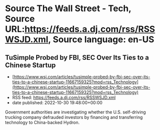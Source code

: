 # Source The Wall Street - Tech, Source URL:https://feeds.a.dj.com/rss/RSSWSJD.xml, Source language: en-US

## TuSimple Probed by FBI, SEC Over Its Ties to a Chinese Startup
 - [https://www.wsj.com/articles/tusimple-probed-by-fbi-sec-over-its-ties-to-a-chinese-startup-11667159325?mod=rss_Technology](https://www.wsj.com/articles/tusimple-probed-by-fbi-sec-over-its-ties-to-a-chinese-startup-11667159325?mod=rss_Technology)
 - RSS feed: https://feeds.a.dj.com/rss/RSSWSJD.xml
 - date published: 2022-10-30 19:48:00+00:00

Government authorities are investigating whether the U.S. self-driving trucking company defrauded investors by financing and transferring technology to China-backed Hydron.

